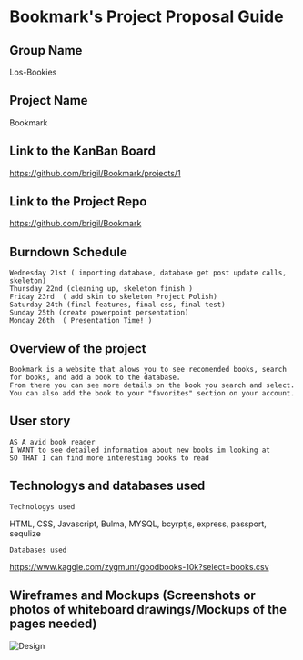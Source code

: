 #  Bookmark's Project Proposal Guide

## Group Name

  Los-Bookies
  
## Project Name  

  Bookmark
  
## Link to the KanBan Board

https://github.com/brigil/Bookmark/projects/1

## Link to the Project Repo

https://github.com/brigil/Bookmark

## Burndown Schedule 
``` Tuesday 20th ( Plan, Design, Research )
Wednesday 21st ( importing database, database get post update calls, skeleton)
Thursday 22nd (cleaning up, skeleton finish )
Friday 23rd  ( add skin to skeleton Project Polish)
Saturday 24th (final features, final css, final test)
Sunday 25th (create powerpoint persentation)
Monday 26th  ( Presentation Time! ) 
```

## Overview of the project

``` 
Bookmark is a website that alows you to see recomended books, search for books, and add a book to the database.
From there you can see more details on the book you search and select.
You can also add the book to your "favorites" section on your account.
```

## User story
```
AS A avid book reader
I WANT to see detailed information about new books im looking at
SO THAT I can find more interesting books to read
```
## Technologys and databases used

``` Technologys used ```

HTML, CSS, Javascript, Bulma, MYSQL, bcyrptjs, express, passport, sequlize

``` Databases used ```

  https://www.kaggle.com/zygmunt/goodbooks-10k?select=books.csv 

## Wireframes and Mockups (Screenshots or photos of whiteboard drawings/Mockups of the pages needed)

![Design](https://user-images.githubusercontent.com/70404735/97123061-46313180-1700-11eb-9cf7-26917769ab54.png)


